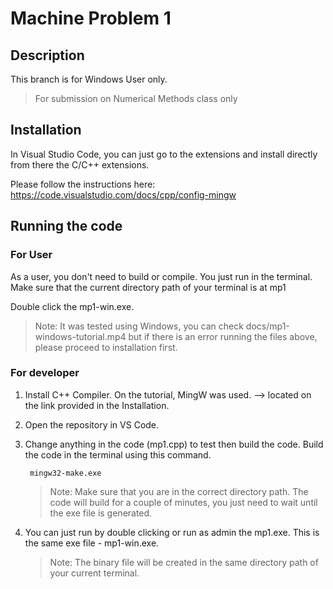 # Machine Problem 1

## Description

This branch is for Windows User only.

> For submission on Numerical Methods class only

## Installation

In Visual Studio Code, you can just go to the extensions and install directly from there the C/C++ extensions.

Please follow the instructions here: https://code.visualstudio.com/docs/cpp/config-mingw

## Running the code

### For User
As a user, you don't need to build or compile. You just run in the terminal. Make sure that the current directory path of your terminal is at mp1

Double click the mp1-win.exe. 

> Note: It was tested using Windows, you can check docs/mp1-windows-tutorial.mp4 but if there is an error running the files above, please proceed to installation first.


### For developer

1. Install C++ Compiler. On the tutorial, MingW was used. --> located on the link provided in the Installation.
1. Open the repository in VS Code.
2. Change anything in the code (mp1.cpp) to test then build the code. Build the code in the terminal using this command.

    ```
     mingw32-make.exe
    ```
    > Note: Make sure that you are in the correct directory path. The code will build for a couple of minutes, you just need to wait until the exe file is generated.

3. You can just run by double clicking or run as admin the mp1.exe. This is the same exe file - mp1-win.exe. 
    > Note: The binary file will be created in the same directory path of your current terminal.
